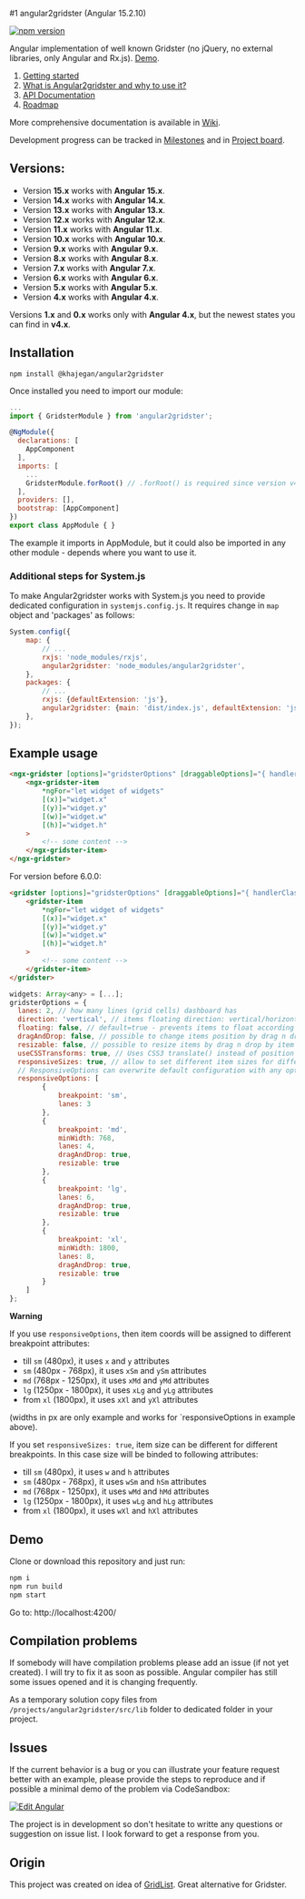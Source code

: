 #1 angular2gridster (Angular 15.2.10)

[![npm version](https://badge.fury.io/js/angular2gridster.svg)](https://badge.fury.io/js/angular2gridster)

Angular implementation of well known Gridster (no jQuery, no external libraries, only Angular and Rx.js). [Demo](https://khajegan.github.io/angular2gridster/).

1. [Getting started](https://github.com/khajegan/angular2gridster/wiki/Getting-started)
2. [What is Angular2gridster and why to use it?](https://github.com/khajegan/angular2gridster/wiki)
3. [API Documentation](https://github.com/khajegan/angular2gridster/wiki/API-Documentation)
4. [Roadmap](https://github.com/khajegan/angular2gridster/wiki/Roadmap)

More comprehensive documentation is available in [Wiki](https://github.com/khajegan/angular2gridster/wiki).

Development progress can be tracked in [Milestones](https://github.com/khajegan/angular2gridster/milestones) and in [Project board](https://github.com/khajegan/angular2gridster/projects/1).

## Versions:
-   Version **15.x** works with **Angular 15.x**.
-   Version **14.x** works with **Angular 14.x**.
-   Version **13.x** works with **Angular 13.x**.
-   Version **12.x** works with **Angular 12.x**.
-   Version **11.x** works with **Angular 11.x**.
-   Version **10.x** works with **Angular 10.x**.
-   Version **9.x** works with **Angular 9.x**.
-   Version **8.x** works with **Angular 8.x**.
-   Version **7.x** works with **Angular 7.x**.
-   Version **6.x** works with **Angular 6.x**.
-   Version **5.x** works with **Angular 5.x**.
-   Version **4.x** works with **Angular 4.x**.

Versions **1.x** and **0.x** works only with **Angular 4.x**, but the newest states you can find in **v4.x**.

## Installation

```shell
npm install @khajegan/angular2gridster
```

Once installed you need to import our module:

```js
...
import { GridsterModule } from 'angular2gridster';

@NgModule({
  declarations: [
    AppComponent
  ],
  imports: [
    ...
    GridsterModule.forRoot() // .forRoot() is required since version v4+
  ],
  providers: [],
  bootstrap: [AppComponent]
})
export class AppModule { }
```

The example it imports in AppModule, but it could also be imported in any other module - depends where you want to use it.

### Additional steps for System.js

To make Angular2gridster works with System.js you need to provide dedicated configuration in `systemjs.config.js`.
It requires change in `map` object and 'packages' as follows:

```js
System.config({
    map: {
        // ...
        rxjs: 'node_modules/rxjs',
        angular2gridster: 'node_modules/angular2gridster',
    },
    packages: {
        // ...
        rxjs: {defaultExtension: 'js'},
        angular2gridster: {main: 'dist/index.js', defaultExtension: 'js'},
    },
});
```

## Example usage

```html
<ngx-gridster [options]="gridsterOptions" [draggableOptions]="{ handlerClass: 'panel-heading' }">
    <ngx-gridster-item
        *ngFor="let widget of widgets"
        [(x)]="widget.x"
        [(y)]="widget.y"
        [(w)]="widget.w"
        [(h)]="widget.h"
    >
        <!-- some content -->
    </ngx-gridster-item>
</ngx-gridster>
```

For version before 6.0.0:

```html
<gridster [options]="gridsterOptions" [draggableOptions]="{ handlerClass: 'panel-heading' }">
    <gridster-item
        *ngFor="let widget of widgets"
        [(x)]="widget.x"
        [(y)]="widget.y"
        [(w)]="widget.w"
        [(h)]="widget.h"
    >
        <!-- some content -->
    </gridster-item>
</gridster>
```

```js
widgets: Array<any> = [...];
gridsterOptions = {
  lanes: 2, // how many lines (grid cells) dashboard has
  direction: 'vertical', // items floating direction: vertical/horizontal/none
  floating: false, // default=true - prevents items to float according to the direction (gravity)
  dragAndDrop: false, // possible to change items position by drag n drop
  resizable: false, // possible to resize items by drag n drop by item edge/corner
  useCSSTransforms: true, // Uses CSS3 translate() instead of position top/left - significant performance boost.
  responsiveSizes: true, // allow to set different item sizes for different breakpoints
  // ResponsiveOptions can overwrite default configuration with any option available for specific breakpoint.
  responsiveOptions: [
        {
            breakpoint: 'sm',
            lanes: 3
        },
        {
            breakpoint: 'md',
            minWidth: 768,
            lanes: 4,
            dragAndDrop: true,
            resizable: true
        },
        {
            breakpoint: 'lg',
            lanes: 6,
            dragAndDrop: true,
            resizable: true
        },
        {
            breakpoint: 'xl',
            minWidth: 1800,
            lanes: 8,
            dragAndDrop: true,
            resizable: true
        }
    ]
};
```

**Warning**

If you use `responsiveOptions`, then item coords will be assigned to different breakpoint attributes:

-   till `sm` (480px), it uses `x` and `y` attributes
-   `sm` (480px - 768px), it uses `xSm` and `ySm` attributes
-   `md` (768px - 1250px), it uses `xMd` and `yMd` attributes
-   `lg` (1250px - 1800px), it uses `xLg` and `yLg` attributes
-   from `xl` (1800px), it uses `xXl` and `yXl` attributes

(widths in px are only example and works for `responsiveOptions in example above).

If you set `responsiveSizes: true`, item size can be different for different breakpoints. In this case size will be binded to following attributes:

-   till `sm` (480px), it uses `w` and `h` attributes
-   `sm` (480px - 768px), it uses `wSm` and `hSm` attributes
-   `md` (768px - 1250px), it uses `wMd` and `hMd` attributes
-   `lg` (1250px - 1800px), it uses `wLg` and `hLg` attributes
-   from `xl` (1800px), it uses `wXl` and `hXl` attributes

## Demo

Clone or download this repository and just run:

```js
npm i
npm run build
npm start
```

Go to: http://localhost:4200/

## Compilation problems

If somebody will have compilation problems please add an issue (if not yet created). I will try to fix it as soon as possible.
Angular compiler has still some issues opened and it is changing frequently.

As a temporary solution copy files from `/projects/angular2gridster/src/lib` folder to dedicated folder in your project.

## Issues

If the current behavior is a bug or you can illustrate your feature request better with an example,
please provide the steps to reproduce and if possible a minimal demo of the problem via CodeSandbox:

[![Edit Angular](https://codesandbox.io/static/img/play-codesandbox.svg)](https://codesandbox.io/s/angular-otned?fontsize=14)

The project is in development so don't hesitate to writte any questions or suggestion on issue list.
I look forward to get a response from you.

## Origin

This project was created on idea of [GridList](https://github.com/hootsuite/grid). Great alternative for Gridster.
